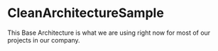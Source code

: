 # CleanArchitectureSample
This Base Architecture is what we are using right now for most of our projects in our company.
